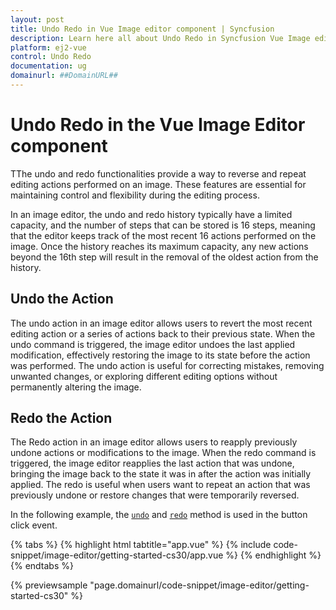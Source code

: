 ```yaml
---
layout: post
title: Undo Redo in Vue Image editor component | Syncfusion
description: Learn here all about Undo Redo in Syncfusion Vue Image editor component of Syncfusion Essential JS 2 and more.
platform: ej2-vue
control: Undo Redo 
documentation: ug
domainurl: ##DomainURL##
---
```


# Undo Redo in the Vue Image Editor component

TThe undo and redo functionalities provide a way to reverse and repeat editing actions performed on an image. These features are essential for maintaining control and flexibility during the editing process. 

In an image editor, the undo and redo history typically have a limited capacity, and the number of steps that can be stored is 16 steps, meaning that the editor keeps track of the most recent 16 actions performed on the image. Once the history reaches its maximum capacity, any new actions beyond the 16th step will result in the removal of the oldest action from the history.

## Undo the Action

The undo action in an image editor allows users to revert the most recent editing action or a series of actions back to their previous state. When the undo command is triggered, the image editor undoes the last applied modification, effectively restoring the image to its state before the action was performed. The undo action is useful for correcting mistakes, removing unwanted changes, or exploring different editing options without permanently altering the image. 

## Redo the Action

The Redo action in an image editor allows users to reapply previously undone actions or modifications to the image. When the redo command is triggered, the image editor reapplies the last action that was undone, bringing the image back to the state it was in after the action was initially applied. The redo is useful when users want to repeat an action that was previously undone or restore changes that were temporarily reversed. 

In the following example, the [`undo`](https://ej2.syncfusion.com/vue/documentation/api/image-editor/#open)  and [`redo`](https://ej2.syncfusion.com/vue/documentation/api/image-editor/#open) method is used in the button click event.

{% tabs %}
{% highlight html tabtitle="app.vue" %}
{% include code-snippet/image-editor/getting-started-cs30/app.vue %}
{% endhighlight %}
{% endtabs %}
        
{% previewsample "page.domainurl/code-snippet/image-editor/getting-started-cs30" %}
